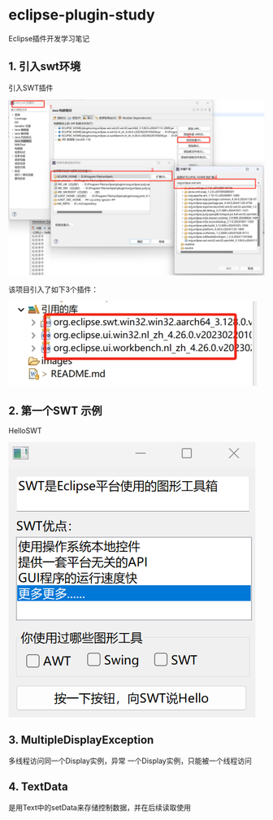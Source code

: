 # eclipse-plugin-study
Eclipse插件开发学习笔记

## 1. 引入swt环境
引入SWT插件

![](./images/2.png)

该项目引入了如下3个插件：

![](./images/3.png)

## 2. 第一个SWT 示例
HelloSWT

![](./images/1.png)

## 3. MultipleDisplayException
多线程访问同一个Display实例，异常
一个Display实例，只能被一个线程访问

## 4. TextData
是用Text中的setData来存储控制数据，并在后续读取使用